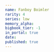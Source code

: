 ```yaml
---
name: Fanboy Boimler
rarity: 4
series: low
memory_alpha:
bigbook_tier: -1
in_portal: true
date:
published: true
---
```



